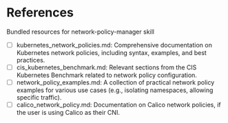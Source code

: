 # References

Bundled resources for network-policy-manager skill

- [ ] kubernetes_network_policies.md: Comprehensive documentation on Kubernetes network policies, including syntax, examples, and best practices.
- [ ] cis_kubernetes_benchmark.md: Relevant sections from the CIS Kubernetes Benchmark related to network policy configuration.
- [ ] network_policy_examples.md: A collection of practical network policy examples for various use cases (e.g., isolating namespaces, allowing specific traffic).
- [ ] calico_network_policy.md: Documentation on Calico network policies, if the user is using Calico as their CNI.
